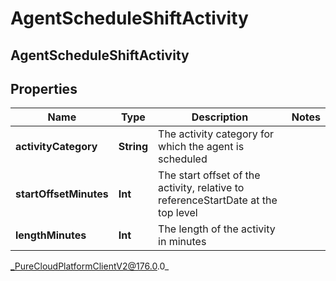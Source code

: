 # AgentScheduleShiftActivity

## AgentScheduleShiftActivity

## Properties

|Name | Type | Description | Notes|
|------------ | ------------- | ------------- | -------------|
| **activityCategory** | **String** | The activity category for which the agent is scheduled | |
| **startOffsetMinutes** | **Int** | The start offset of the activity, relative to referenceStartDate at the top level | |
| **lengthMinutes** | **Int** | The length of the activity in minutes | |



_PureCloudPlatformClientV2@176.0.0_
